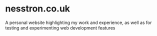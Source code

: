 # nesstron.co.uk
A personal website highlighting my work and experience, as well as for testing and experimenting web development features
